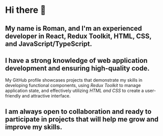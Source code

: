 # Hi there 🫡

## My name is Roman, and I'm an experienced developer in React, Redux Toolkit, HTML, CSS, and JavaScript/TypeScript. 

## I have a strong knowledge of web application development and ensuring high-quality code. 

My GitHub profile showcases projects that demonstrate my skills in developing functional components, using *Redux Toolkit* to manage application state, and effectively utilizing *HTML and CSS* to create a user-friendly and attractive interface. 
## I am always open to collaboration and ready to participate in projects that will help me grow and improve my skills.
